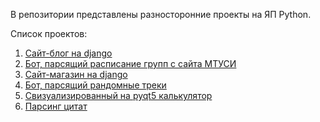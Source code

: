 В репозитории представлены разносторонние проекты на ЯП Python.

Список проектов:
1. [Сайт-блог на django](https://github.com/AlinaZoloeva/liloxz/tree/main/BlogDjango)
2. [Бот, парсящий расписание групп с сайта МТУСИ](https://github.com/AlinaZoloeva/liloxz/tree/main/ScheduleParsBot)
3. [Сайт-магазин на django](https://github.com/AlinaZoloeva/liloxz/tree/main/ShopDjango)
4. [Бот, парсящий рандомные треки](https://github.com/AlinaZoloeva/liloxz/tree/main/TracksParsing)
5. [Свизуализированный на pyqt5 калькулятор](https://github.com/AlinaZoloeva/liloxz/tree/main/Pyqt5Calculator)
6. [Парсинг цитат](https://github.com/AlinaZoloeva/liloxz/tree/main/WebScraperQuote)
